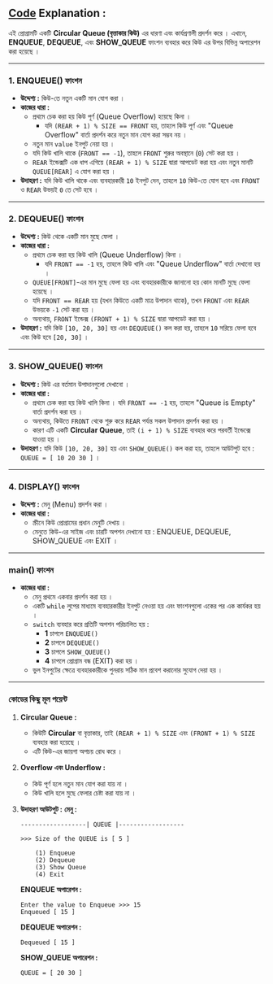 ## [Code](https://github.com/rudra-404/DSA/blob/main/Stack%20%26%20Queue/Queue/queue.cpp) Explanation :

এই প্রোগ্রামটি একটি **Circular Queue (বৃত্তাকার কিউ)** এর ধারণা এবং কার্যপ্রণালী প্রদর্শন করে । এখানে, **ENQUEUE**, **DEQUEUE**, এবং **SHOW_QUEUE** ফাংশন ব্যবহার করে কিউ এর উপর বিভিন্ন অপারেশন করা হয়েছে ।

---

### 1. **ENQUEUE() ফাংশন**
- **উদ্দেশ্য :** কিউ-তে নতুন একটি মান যোগ করা ।
- **কাজের ধারা :**
  - প্রথমে চেক করা হয় কিউ পূর্ণ (Queue Overflow) হয়েছে কিনা । 
    - যদি `(REAR + 1) % SIZE == FRONT` হয়, তাহলে কিউ পূর্ণ এবং "Queue Overflow" বার্তা প্রদর্শন করে নতুন মান যোগ করা সম্ভব নয় ।
  - নতুন মান `value` ইনপুট নেয়া হয় ।
  - যদি কিউ খালি থাকে (`FRONT == -1`), তাহলে `FRONT` শুরুর অবস্থানে (`0`) সেট করা হয় ।
  - `REAR` ইন্ডেক্সটি এক ধাপ এগিয়ে `(REAR + 1) % SIZE` দ্বারা আপডেট করা হয় এবং নতুন মানটি `QUEUE[REAR]` এ যোগ করা হয় ।
- **উদাহরণ :**
  যদি কিউ খালি থাকে এবং ব্যবহারকারী `10` ইনপুট দেন, তাহলে `10` কিউ-তে যোগ হবে এবং `FRONT` ও `REAR` উভয়ই `0` তে সেট হবে ।

---

### 2. **DEQUEUE() ফাংশন**
- **উদ্দেশ্য :** কিউ থেকে একটি মান মুছে ফেলা ।
- **কাজের ধারা :**
  - প্রথমে চেক করা হয় কিউ খালি (Queue Underflow) কিনা । 
    - যদি `FRONT == -1` হয়, তাহলে কিউ খালি এবং "Queue Underflow" বার্তা দেখানো হয় ।
  - `QUEUE[FRONT]`-এর মান মুছে ফেলা হয় এবং ব্যবহারকারীকে জানানো হয় কোন মানটি মুছে ফেলা হয়েছে ।
  - যদি `FRONT == REAR` হয় (যখন কিউতে একটি মাত্র উপাদান থাকে), তখন `FRONT` এবং `REAR` উভয়কে `-1` সেট করা হয় ।
  - অন্যথায়, `FRONT` ইন্ডেক্স `(FRONT + 1) % SIZE` দ্বারা আপডেট করা হয় ।
- **উদাহরণ :**
  যদি কিউ `[10, 20, 30]` হয় এবং `DEQUEUE()` কল করা হয়, তাহলে `10` সরিয়ে ফেলা হবে এবং কিউ হবে `[20, 30]` ।

---

### 3. **SHOW_QUEUE() ফাংশন**
- **উদ্দেশ্য :** কিউ এর বর্তমান উপাদানগুলো দেখানো ।
- **কাজের ধারা :**
  - প্রথমে চেক করা হয় কিউ খালি কিনা । যদি `FRONT == -1` হয়, তাহলে "Queue is Empty" বার্তা প্রদর্শন করা হয় ।
  - অন্যথায়, কিউতে `FRONT` থেকে শুরু করে `REAR` পর্যন্ত সকল উপাদান প্রদর্শন করা হয় ।
  - কারণ এটি একটি **Circular Queue**, তাই `(i + 1) % SIZE` ব্যবহার করে পরবর্তী ইন্ডেক্সে যাওয়া হয় ।
- **উদাহরণ :**
  যদি কিউ `[10, 20, 30]` হয় এবং `SHOW_QUEUE()` কল করা হয়, তাহলে আউটপুট হবে : `QUEUE = [ 10 20 30 ]` ।

---

### 4. **DISPLAY() ফাংশন**
- **উদ্দেশ্য :** মেনু (Menu) প্রদর্শন করা ।
- **কাজের ধারা :**
  - স্ক্রীনে কিউ প্রোগ্রামের প্রধান মেনুটি দেখায় ।
  - মেনুতে কিউ-এর সাইজ এবং চারটি অপশন দেখানো হয় : ENQUEUE, DEQUEUE, SHOW_QUEUE এবং EXIT ।

---

### **main() ফাংশন**
- **কাজের ধারা :**
  - মেনু প্রথমে একবার প্রদর্শন করা হয় ।
  - একটি `while` লুপের মাধ্যমে ব্যবহারকারীর ইনপুট নেওয়া হয় এবং ফাংশনগুলো একের পর এক কার্যকর হয় ।
  - `switch` ব্যবহার করে প্রতিটি অপশন পরিচালিত হয় :
    - **1** চাপলে `ENQUEUE()`
    - **2** চাপলে `DEQUEUE()`
    - **3** চাপলে `SHOW_QUEUE()`
    - **4** চাপলে প্রোগ্রাম বন্ধ (EXIT) করা হয় ।
  - ভুল ইনপুটের ক্ষেত্রে ব্যবহারকারীকে পুনরায় সঠিক মান প্রবেশ করানোর সুযোগ দেয়া হয় ।

---

### **কোডের কিছু মূল পয়েন্ট**
1. **Circular Queue :**
   - কিউটি **Circular** বা বৃত্তাকার, তাই `(REAR + 1) % SIZE` এবং `(FRONT + 1) % SIZE` ব্যবহার করা হয়েছে ।
   - এটি কিউ-এর জায়গা অপচয় রোধ করে ।
   
2. **Overflow এবং Underflow :**
   - কিউ পূর্ণ হলে নতুন মান যোগ করা যায় না ।
   - কিউ খালি হলে মুছে ফেলার চেষ্টা করা যায় না ।

3. **উদাহরণ আউটপুট :**
   **মেনু :**
   ```
   ------------------| QUEUE |------------------

   >>> Size of the QUEUE is [ 5 ]

       (1) Enqueue
       (2) Dequeue
       (3) Show Queue
       (4) Exit
   ```

   **ENQUEUE অপারেশন :**
   ```
   Enter the value to Enqueue >>> 15
   Enqueued [ 15 ]
   ```

   **DEQUEUE অপারেশন :**
   ```
   Dequeued [ 15 ]
   ```

   **SHOW_QUEUE অপারেশন :**
   ```
   QUEUE = [ 20 30 ]
   ```